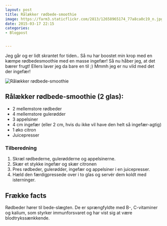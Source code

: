 ```yaml
---
layout: post
title: Rålækker rødbede-smoothie
image: https://farm3.staticflickr.com/2813/12658965174_77a8ca0c19_n.jpg
date: 2015-03-17 22:15
categories:
- Blogpost


---
```


Jeg går og er lidt skrantet for tiden.. Så nu har boostet min krop med en kæmpe rødbedesmoothie med en masse ingefær! Så nu håber jeg, at det bærer frugt! Ellers laver jeg da bare en til ;)  Mmmh jeg er nu vild med det der ingefær!





![Rålækker rødbede-smoothie](https://farm3.staticflickr.com/2813/12658965174_77a8ca0c19_z.jpg)

## Rålækker rødbede-smoothie (2 glas):
- 2 mellemstore rødbeder
- 4 mellemstore gulerødder
- 3 appelsiner
- 4 cm ingefær (eller 2 cm, hvis du ikke vil have den helt så ingefær-agtig)
- 1 øko citron
- Juicepresser

### Tilberedning

1. Skræl rødbederne, gulerødderne og appelsinerne.
2. Skær et stykke ingefær og skær citronen
2. Pres rødbeder, gulerødder, ingefær og appelsiner i en juicepresser.
2. Hæld den færdigpressede over i to glas og servér dem koldt med isterninger.

## Frække facts
Rødbeder hører til bede-slægten. De er sprængfyldte med B-, C-vitaminer og
kalium, som styrker immunforsvaret og har vist sig at være blodtrykssænkkende.















